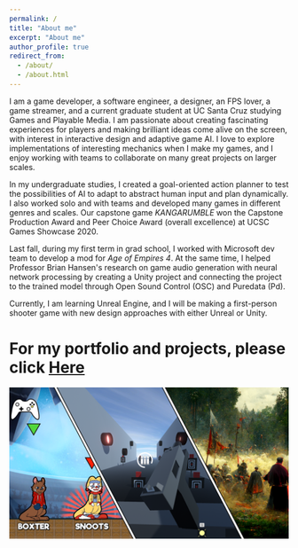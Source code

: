 ```yaml
---
permalink: /
title: "About me"
excerpt: "About me"
author_profile: true
redirect_from: 
  - /about/
  - /about.html
---
```

I am a game developer, a software engineer, a designer, an FPS lover, a game streamer, and a current graduate student at UC Santa Cruz studying Games and Playable Media. I am passionate about creating fascinating experiences for players and making brilliant ideas come alive on the screen, with interest in interactive design and adaptive game AI. I love to explore implementations of interesting mechanics when I make my games, and I enjoy working with teams to collaborate on many great projects on larger scales.

In my undergraduate studies, I created a goal-oriented action planner to test the possibilities of AI to adapt to abstract human input and plan dynamically. I also worked solo and with teams and developed many games in different genres and scales. Our capstone game _KANGARUMBLE_ won the Capstone Production Award and Peer Choice Award (overall excellence) at UCSC Games Showcase 2020.

Last fall, during my first term in grad school, I worked with Microsoft dev team to develop a mod for _Age of Empires 4_. At the same time, I helped Professor Brian Hansen's research on game audio generation with neural network processing by creating a Unity project and connecting the project to the trained model through Open Sound Control (OSC) and Puredata (Pd). 

Currently, I am learning Unreal Engine, and I will be making a first-person shooter game with new design approaches with either Unreal or Unity.

For my portfolio and projects, please click [Here](http://ccd729.github.io/projects "CCD729's Projects") 
======

<div style="max-width: 680px; margin-bottom: 0.6rem;"><a href="http://ccd729.github.io/projects"><img src="/images/projects.png" alt="Projects"></a></div>

